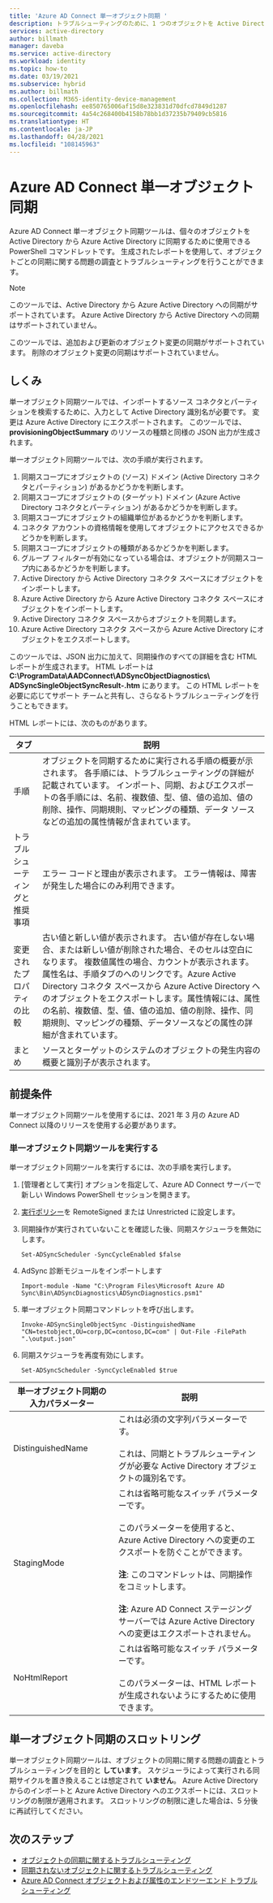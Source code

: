 ```yaml
---
title: 'Azure AD Connect 単一オブジェクト同期 '
description: トラブルシューティングのために、1 つのオブジェクトを Active Directory から Azure AD に同期する方法について説明します。
services: active-directory
author: billmath
manager: daveba
ms.service: active-directory
ms.workload: identity
ms.topic: how-to
ms.date: 03/19/2021
ms.subservice: hybrid
ms.author: billmath
ms.collection: M365-identity-device-management
ms.openlocfilehash: ee850765006af15d8e323831d70dfcd7849d1287
ms.sourcegitcommit: 4a54c268400b4158b78bb1d37235b79409cb5816
ms.translationtype: HT
ms.contentlocale: ja-JP
ms.lasthandoff: 04/28/2021
ms.locfileid: "108145963"
---
```

# <a name="azure-ad-connect-single-object-sync"></a>Azure AD Connect 単一オブジェクト同期 

Azure AD Connect 単一オブジェクト同期ツールは、個々のオブジェクトを Active Directory から Azure Active Directory に同期するために使用できる PowerShell コマンドレットです。 生成されたレポートを使用して、オブジェクトごとの同期に関する問題の調査とトラブルシューティングを行うことができます。 

> [!NOTE]
> このツールでは、Active Directory から Azure Active Directory への同期がサポートされています。 Azure Active Directory から Active Directory への同期はサポートされていません。 
>
> このツールでは、追加および更新のオブジェクト変更の同期がサポートされています。 削除のオブジェクト変更の同期はサポートされていません。 

## <a name="how-it-works"></a>しくみ
単一オブジェクト同期ツールでは、インポートするソース コネクタとパーティションを検索するために、入力として Active Directory 識別名が必要です。 変更は Azure Active Directory にエクスポートされます。 このツールでは、**provisioningObjectSummary** のリソースの種類と同様の JSON 出力が生成されます。 

単一オブジェクト同期ツールでは、次の手順が実行されます。 

 1. 同期スコープにオブジェクトの (ソース) ドメイン (Active Directory コネクタとパーティション) があるかどうかを判断します。 
 2. 同期スコープにオブジェクトの (ターゲット) ドメイン (Azure Active Directory コネクタとパーティション) があるかどうかを判断します。 
 3. 同期スコープにオブジェクトの組織単位があるかどうかを判断します。 
 4. コネクタ アカウントの資格情報を使用してオブジェクトにアクセスできるかどうかを判断します。 
 5. 同期スコープにオブジェクトの種類があるかどうかを判断します。 
 6. グループ フィルターが有効になっている場合は、オブジェクトが同期スコープ内にあるかどうかを判断します。 
 7. Active Directory から Active Directory コネクタ スペースにオブジェクトをインポートします。 
 8. Azure Active Directory から Azure Active Directory コネクタ スペースにオブジェクトをインポートします。 
 9. Active Directory コネクタ スペースからオブジェクトを同期します。 
 10. Azure Active Directory コネクタ スペースから Azure Active Directory にオブジェクトをエクスポートします。 

このツールでは、JSON 出力に加えて、同期操作のすべての詳細を含む HTML レポートが生成されます。 HTML レポートは **C:\ProgramData\AADConnect\ADSyncObjectDiagnostics\ ADSyncSingleObjectSyncResult-<date>.htm** にあります。 この HTML レポートを必要に応じてサポート チームと共有し、さらなるトラブルシューティングを行うこともできます。 

HTML レポートには、次のものがあります。 

|タブ|説明|
|-----|-----|
|手順|オブジェクトを同期するために実行される手順の概要が示されます。 各手順には、トラブルシューティングの詳細が記載されています。 インポート、同期、およびエクスポートの各手順には、名前、複数値、型、値、値の追加、値の削除、操作、同期規則、マッピングの種類、データ ソースなどの追加の属性情報が含まれています。| 
|トラブルシューティングと推奨事項|エラー コードと理由が表示されます。 エラー情報は、障害が発生した場合にのみ利用できます。| 
|変更されたプロパティの比較|古い値と新しい値が表示されます。 古い値が存在しない場合、または新しい値が削除された場合、そのセルは空白になります。 複数値属性の場合、カウントが表示されます。 属性名は、手順タブのへのリンクです。Azure Active Directory コネクタ スペースから Azure Active Directory へのオブジェクトをエクスポートします。属性情報には、属性の名前、複数値、型、値、値の追加、値の削除、操作、同期規則、マッピングの種類、データソースなどの属性の詳細が含まれています。| 
|まとめ|ソースとターゲットのシステムのオブジェクトの発生内容の概要と識別子が表示されます。| 

## <a name="prerequisites"></a>前提条件 

単一オブジェクト同期ツールを使用するには、2021 年 3 月の Azure AD Connect 以降のリリースを使用する必要があります。 

### <a name="run-the-single-object-sync-tool"></a>単一オブジェクト同期ツールを実行する 

単一オブジェクト同期ツールを実行するには、次の手順を実行します。 

 1. [管理者として実行] オプションを指定して、Azure AD Connect サーバーで新しい Windows PowerShell セッションを開きます。 

 2. [実行ポリシー](/powershell/module/microsoft.powershell.security/set-executionpolicy)を RemoteSigned または Unrestricted に設定します。 

 3. 同期操作が実行されていないことを確認した後、同期スケジューラを無効にします。 

     `Set-ADSyncScheduler -SyncCycleEnabled $false` 

 4. AdSync 診断モジュールをインポートします 

     `Import-module -Name "C:\Program Files\Microsoft Azure AD Sync\Bin\ADSyncDiagnostics\ADSyncDiagnostics.psm1"` 

 5. 単一オブジェクト同期コマンドレットを呼び出します。 

     `Invoke-ADSyncSingleObjectSync -DistinguishedName "CN=testobject,OU=corp,DC=contoso,DC=com" | Out-File -FilePath ".\output.json"` 

 6. 同期スケジューラを再度有効にします。 

     `Set-ADSyncScheduler -SyncCycleEnabled $true`

|単一オブジェクト同期の入力パラメーター|説明| 
|-----|----|
|DistinguishedName|これは必須の文字列パラメーターです。 </br></br>これは、同期とトラブルシューティングが必要な Active Directory オブジェクトの識別名です。| 
|StagingMode|これは省略可能なスイッチ パラメーターです。</br></br>このパラメーターを使用すると、Azure Active Directory への変更のエクスポートを防ぐことができます。</br></br>**注**: このコマンドレットは、同期操作をコミットします。 </br></br>**注**: Azure AD Connect ステージング サーバーでは Azure Active Directory への変更はエクスポートされません。|
|NoHtmlReport|これは省略可能なスイッチ パラメーターです。</br></br>このパラメーターは、HTML レポートが生成されないようにするために使用できます。 

## <a name="single-object-sync-throttling"></a>単一オブジェクト同期のスロットリング 

単一オブジェクト同期ツールは、オブジェクトの同期に関する問題の調査とトラブルシューティングを目的と **しています**。 スケジューラによって実行される同期サイクルを置き換えることは想定されて **いません**。 Azure Active Directory からのインポートと Azure Active Directory へのエクスポートには、スロットリングの制限が適用されます。 スロットリングの制限に達した場合は、5 分後に再試行してください。 

## <a name="next-steps"></a>次のステップ
- [オブジェクトの同期に関するトラブルシューティング](tshoot-connect-objectsync.md)
- [同期されないオブジェクトに関するトラブルシューティング](tshoot-connect-object-not-syncing.md)
- [Azure AD Connect オブジェクトおよび属性のエンドツーエンド トラブルシューティング](/troubleshoot/azure/active-directory/troubleshoot-aad-connect-objects-attributes)